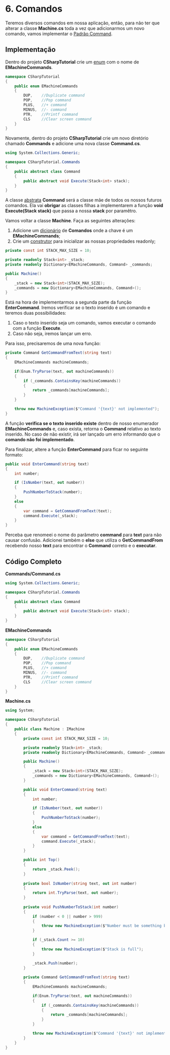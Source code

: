 # 6. Comandos

Teremos diversos comandos em nossa aplicação, então, para não ter que alterar a classe **Machine.cs** toda a vez 
que adicionarmos um novo comando, vamos implementar o [Padrão Command](https://gameprogrammingpatterns.com/command.html).

## Implementação

Dentro do projeto **CSharpTutorial** crie um [enum](https://docs.microsoft.com/pt-br/dotnet/csharp/language-reference/builtin-types/enum) com o nome de **EMachineCommands**.
```C#
namespace CSharpTutorial
{
    public enum EMachineCommands
    {
        DUP,	//Duplicate command
        POP, 	//Pop command
        PLUS,	//+ command
        MINUS,	//- command
        PTR,	//Printf command
        CLS     //Clear screen command
    }
}
```

Novamente, dentro do projeto **CSharpTutorial** crie um novo diretório chamado **Commands** e adicione uma nova classe **Command.cs**.
```C#
using System.Collections.Generic;

namespace CSharpTutorial.Commands
{
    public abstract class Command
    {
        public abstract void Execute(Stack<int> stack);
    }
}
```
A classe [abstrata](https://docs.microsoft.com/pt-br/dotnet/csharp/language-reference/keywords/abstract) **Command** será a classe mãe de todos os nossos futuros comandos. Ela vai **obrigar** as classes filhas a implementarem
a função **void Execute(Stack<int> stack)** que passa a nossa **stack** por paramêtro.

Vamos voltar a classe **Machine**. Faça as seguintes alterações:
1. Adicione um [dicionário](https://docs.microsoft.com/pt-br/dotnet/api/system.collections.generic.dictionary-2?view=netcore-3.1) de **Comandos** onde a chave é um **EMachineCommands**;
2. Crie um [construtor](https://docs.microsoft.com/pt-br/dotnet/csharp/programming-guide/classes-and-structs/using-constructors) para inicializar as nossas propriedades readonly;

```C#
private const int STACK_MAX_SIZE = 10;

private readonly Stack<int> _stack;
private readonly Dictionary<EMachineCommands, Command> _commands;

public Machine()
{
	_stack = new Stack<int>(STACK_MAX_SIZE);
	_commands = new Dictionary<EMachineCommands, Command>();
}
```

Está na hora de implementarmos a segunda parte da função **EnterCommand**. Iremos verificar se o texto
inserido é um comando e teremos duas possibilidades:
1. Caso o texto inserido seja um comando, vamos executar o comando com a função **Execute**.
2. Caso não seja, iremos lançar um erro.

Para isso, precisaremos de uma nova função:
```C#
private Command GetCommandFromText(string text)
{
    EMachineCommands machineCommands;

    if(Enum.TryParse(text, out machineCommands))
    {
        if (_commands.ContainsKey(machineCommands))
        {
            return _commands[machineCommands];
        }
    }

    throw new MachineException($"Command '{text}' not implemented");           
}
```
A função **verifica se o texto inserido existe** dentro de nosso enumerador **EMachineCommands** e, caso exista, retorna o **Command** relativo ao texto inserido. No caso de não existir, irá ser lançado um erro informando que o **comando não foi implementado**.

Para finalizar, altere a função **EnterCommand** para ficar no seguinte formato:
```C#
public void EnterCommand(string text)
{
    int number;

    if (IsNumber(text, out number))
    {
        PushNumberToStack(number);
    }
    else
    {
        var command = GetCommandFromText(text);
        command.Execute(_stack);
    }
}
```
Perceba que renomeei o nome do parâmetro **command** para **text** para não causar confusão. Adicionei também o **else**
que utiliza o **GetCommandFrom** recebendo nosso **text** para encontrar o **Command** correto e o **executar**.

## Código Completo
**Commands/Command.cs**
```C#
using System.Collections.Generic;

namespace CSharpTutorial.Commands
{
    public abstract class Command
    {
        public abstract void Execute(Stack<int> stack);
    }
}
```
**EMachineCommands**
```C#
namespace CSharpTutorial
{
    public enum EMachineCommands
    {
        DUP,	//Duplicate command
        POP, 	//Pop command
        PLUS,	//+ command
        MINUS,	//- command
        PTR,	//Printf command
        CLS     //Clear screen command
    }
}
```
**Machine.cs**
```C#
using System;

namespace CSharpTutorial
{
    public class Machine : IMachine
    {
        private const int STACK_MAX_SIZE = 10;

        private readonly Stack<int> _stack;
        private readonly Dictionary<EMachineCommands, Command> _commands;

        public Machine()
        {
            _stack = new Stack<int>(STACK_MAX_SIZE);
            _commands = new Dictionary<EMachineCommands, Command>();
        }

        public void EnterCommand(string text)
        {
            int number;

            if (IsNumber(text, out number))
            {
                PushNumberToStack(number);
            }
            else
            {
                var command = GetCommandFromText(text);
                command.Execute(_stack);
            }
        }

        public int Top()
        {
            return _stack.Peek();
        }
		
        private bool IsNumber(string text, out int number)
        {
            return int.TryParse(text, out number);
        }
		
        private void PushNumberToStack(int number)
        {
            if (number < 0 || number > 999)
            {
                throw new MachineException($"Number must be something between 0 and 999");
            }

            if (_stack.Count >= 10)
            {
                throw new MachineException($"Stack is full");
            }

            _stack.Push(number);
        }
		
        private Command GetCommandFromText(string text)
        {
            EMachineCommands machineCommands;

            if(Enum.TryParse(text, out machineCommands))
            {
                if (_commands.ContainsKey(machineCommands))
                {
                    return _commands[machineCommands];
                }
            }

            throw new MachineException($"Command '{text}' not implemented");           
        }
    }
}
```


